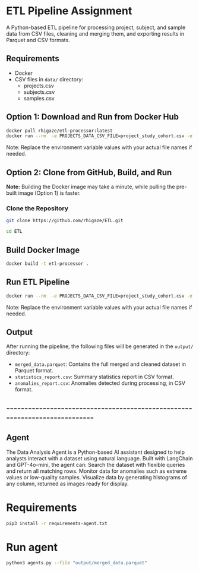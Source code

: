 # ETL Pipeline Assignment

A Python-based ETL pipeline for processing project, subject, and sample data from CSV files, cleaning and merging them,
and exporting results in Parquet and CSV formats.

## Requirements

- Docker
- CSV files in `data/` directory:
    - projects.csv
    - subjects.csv
    - samples.csv

## Option 1: Download and Run from Docker Hub

```bash
docker pull rhigaze/etl-processor:latest
docker run --rm  -e PROJECTS_DATA_CSV_FILE=project_study_cohort.csv -e SUBJECTS_DATA_CSV_FILE=subject_samples.csv -e SAMPLES_DATA_CSV_FILE=sample_run_results.csv -e OUTPUT_CSV=output.csv -v $(pwd)/data:/app/data -v $(pwd)/output:/app/output rhigaze/etl-processor
```
Note: Replace the environment variable values with your actual file names if needed.


## Option 2:  Clone from GitHub, Build, and Run
  

**Note:** Building the Docker image may take a minute, while pulling the pre-built image (Option 1) is faster.
### Clone the Repository

```bash  
git clone https://github.com/rhigaze/ETL.git

cd ETL
```


## Build Docker Image

```bash
docker build -t etl-processor .
```

## Run ETL Pipeline

```bash 
docker run --rm  -e PROJECTS_DATA_CSV_FILE=project_study_cohort.csv -e SUBJECTS_DATA_CSV_FILE=subject_samples.csv -e SAMPLES_DATA_CSV_FILE=sample_run_results.csv -e OUTPUT_CSV=output.csv -v $(pwd)/data:/app/data -v $(pwd)/output:/app/output etl-processor
```

Note: Replace the environment variable values with your actual file names if needed.

## Output

After running the pipeline, the following files will be generated in the `output/` directory:

- `merged_data.parquet`: Contains the full merged and cleaned dataset in Parquet format.
- `statistics_report.csv`: Summary statistics report in CSV format.
- `anomalies_report.csv`: Anomalies detected during processing, in CSV format.

## ---------------------------------------------------------------------------
## Agent
The Data Analysis Agent is a Python-based AI assistant designed to help analysts interact with a dataset using natural language. Built with LangChain and GPT-4o-mini, the agent can:
Search the dataset with flexible queries and return all matching rows.
Monitor data for anomalies such as extreme values or low-quality samples.
Visualize data by generating histograms of any column, returned as images ready for display.

# Requirements

```bash
pip3 install -r requirements-agent.txt
```

# Run agent
```bash
python3 agents.py --file "output/merged_data.parquet"
```
